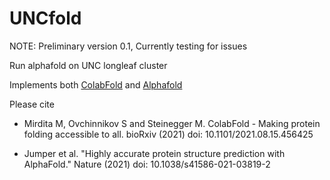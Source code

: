 # UNCfold

NOTE: Preliminary version 0.1, Currently testing for issues

Run alphafold on UNC longleaf cluster

Implements both [ColabFold](https://github.com/sokrypton/ColabFold) and [Alphafold](https://github.com/deepmind/alphafold)

Please cite

- Mirdita M, Ovchinnikov S and Steinegger M. ColabFold - Making protein folding accessible to all. 
bioRxiv (2021) doi: 10.1101/2021.08.15.456425

- Jumper et al. "Highly accurate protein structure prediction with AlphaFold."
Nature (2021) doi: 10.1038/s41586-021-03819-2
